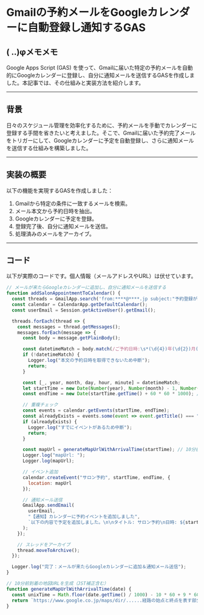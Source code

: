 # Gmailの予約メールをGoogleカレンダーに自動登録し通知するGAS
## ( ..)φメモメモ

Google Apps Script (GAS) を使って、Gmailに届いた特定の予約メールを自動的にGoogleカレンダーに登録し、自分に通知メールを送信するGASを作成しました。本記事では、その仕組みと実装方法を紹介します。

---

## 背景

日々のスケジュール管理を効率化するために、予約メールを手動でカレンダーに登録する手間を省きたいと考えました。そこで、Gmailに届いた予約完了メールをトリガーにして、Googleカレンダーに予定を自動登録し、さらに通知メールを送信する仕組みを構築しました。

---

## 実装の概要

以下の機能を実現するGASを作成しました：

1. Gmailから特定の条件に一致するメールを検索。
2. メール本文から予約日時を抽出。
3. Googleカレンダーに予定を登録。
4. 登録完了後、自分に通知メールを送信。
5. 処理済みのメールをアーカイブ。

---

## コード

以下が実際のコードです。個人情報（メールアドレスやURL）は伏せています。

```javascript
// メールが来たらGoogleカレンダーに追加し、自分に通知メールを送信する
function addSalonAppointmentToCalendar() {
  const threads = GmailApp.search('from:****@****.jp subject:"予約登録が完了しました" newer_than:7d');
  const calendar = CalendarApp.getDefaultCalendar();
  const userEmail = Session.getActiveUser().getEmail();

  threads.forEach(thread => {
    const messages = thread.getMessages();
    messages.forEach(message => {
      const body = message.getPlainBody();

      const datetimeMatch = body.match(/ご予約日時:\s*(\d{4})年(\d{2})月(\d{2})日\s*(\d{2})時(\d{2})分/);
      if (!datetimeMatch) {
        Logger.log("本文の予約日時を取得できないため中断");
        return;
      }

      const [_, year, month, day, hour, minute] = datetimeMatch;
      let startTime = new Date(Number(year), Number(month) - 1, Number(day), Number(hour), Number(minute));
      const endTime = new Date(startTime.getTime() + 60 * 60 * 1000); // 1時間後

      // 重複チェック
      const events = calendar.getEvents(startTime, endTime);
      const alreadyExists = events.some(event => event.getTitle() === "サロン予約");
      if (alreadyExists) {
        Logger.log("すでにイベントがあるため中断");
        return;
      }

      const mapUrl = generateMapUrlWithArrivalTime(startTime); // 10分前到着の地図URL
      Logger.log("mapUrl: ");
      Logger.log(mapUrl);

      // イベント追加
      calendar.createEvent("サロン予約", startTime, endTime, {
        location: mapUrl
      });

      // 通知メール送信
      GmailApp.sendEmail(
        userEmail,
        "【通知】カレンダーに予約イベントを追加しました",
        `以下の内容で予定を追加しました。\n\nタイトル: サロン予約\n日時: ${startTime.toLocaleString("ja-JP")}\n地図URL: ${mapUrl}`
      );
    });

    // スレッドをアーカイブ
    thread.moveToArchive();
  });

  Logger.log("完了：メールが来たらGoogleカレンダーに追加＆通知メール送信");
}

// 10分前到着の地図URLを生成（JST補正含む）
function generateMapUrlWithArrivalTime(date) {
  const unixTime = Math.floor(date.getTime() / 1000) - 10 * 60 + 9 * 60 * 60;
  return `https://www.google.co.jp/maps/dir/......経路の始点と終点を表す部分......!8j${unixTime}!3e3?hl=ja&entry=ttu`;
}
```
